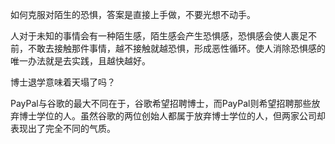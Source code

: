 如何克服对陌生的恐惧，答案是直接上手做，不要光想不动手。

人对于未知的事情会有一种陌生感，陌生感会产生恐惧感，恐惧感会使人裹足不前，不敢去接触那件事情，越不接触就越恐惧，形成恶性循环。使人消除恐惧感的唯一办法就是去实践，且越快越好。

博士退学意味着天塌了吗？

PayPal与谷歌的最大不同在于，谷歌希望招聘博士，而PayPal则希望招聘那些放弃博士学位的人。虽然谷歌的两位创始人都属于放弃博士学位的人，但两家公司却表现出了完全不同的气质。
